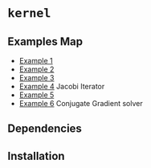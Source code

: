 # ```kernel```


## Examples Map

- <a href="#">Example 1</a>
- <a href="#">Example 2</a>
- <a href="#">Example 3</a>
- <a href="#">Example 4</a> Jacobi Iterator
- <a href="#">Example 5</a>
- <a href="#">Example 6</a> Conjugate Gradient solver

## Dependencies

## Installation


